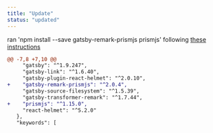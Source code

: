 ```yaml
---
title: "Update"
status: "updated"
---
```

ran 'npm install --save gatsby-remark-prismjs prismjs' following [these instructions](https://www.gatsbyjs.org/packages/gatsby-remark-prismjs/)
```diff
@@ -7,8 +7,10 @@
     "gatsby": "^1.9.247",
     "gatsby-link": "^1.6.40",
     "gatsby-plugin-react-helmet": "^2.0.10",
+    "gatsby-remark-prismjs": "^2.0.4",
     "gatsby-source-filesystem": "^1.5.39",
     "gatsby-transformer-remark": "^1.7.44",
+    "prismjs": "^1.15.0",
     "react-helmet": "^5.2.0"
   },
   "keywords": [
```